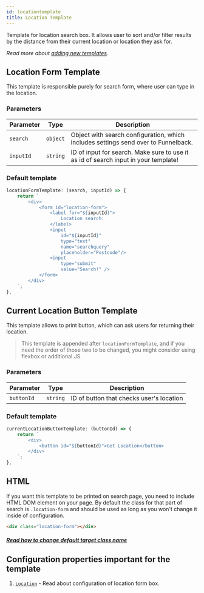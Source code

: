 ```yaml
---
id: locationtemplate
title: Location Template
---
```


Template for location search box. It allows user to sort and/or filter results by the distance from their current location or location they ask for.

_Read more about [adding new templates](2-templates-0-overview.md#adding-new-templates)._

## Location Form Template

This template is responsible purely for search form, where user can type in the location.

### Parameters

| Parameter 	  | Type 	     | Description |
|-------------	|----------- |--------------	|
| `search` | `object` | Object with search configuration, which includes settings send over to Funnelback. |
| `inputId` | `string` | ID of input for search. Make sure to use it as id of search input in your template! |

### Default template

```js
locationFormTemplate: (search, inputId) => {
    return `
        <div>
            <form id="location-form">
                <label for="${inputId}">
                    Location search:
                </label>
                <input
                    id="${inputId}"
                    type="text"
                    name="searchquery"
                    placeholder="Postcode"/>
                <input
                    type="submit"
                    value="Search!" />
            </form>
        </div>
    `;
},
```

## Current Location Button Template

This template allows to print button, which can ask users for returning their location.

> This template is appended after `locationFormTemplate`, and if you need the order of those two to be changed, you might consider using flexbox or additional JS.

### Parameters

| Parameter 	  | Type 	     | Description |
|-------------	|----------- |--------------	|
| `buttonId` | `string` | ID of button that checks user's location |

### Default template

```js
currentLocationButtonTemplate: (buttonId) => {
    return `
        <div>
            <button id="${buttonId}">Get Location</button>
        </div>
    `;
},
```

## HTML

If you want this template to be printed on search page, you need to include HTML DOM element on your page. By default the class for that part of search is `.location-form` and should be used as long as you won't change it inside of configuration.

```html
<div class="location-form"></div>
```

##### [Read how to change default target class name](1-configuration-9-location.md#target-location-of-results-in-dom)

## Configuration properties important for the template

1. [`Location`](1-configuration-9-location.md) - Read about configuration of location form box.